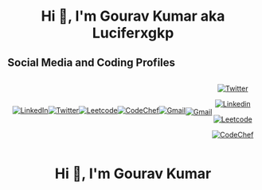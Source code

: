 <h1 align="center">Hi 👋, I'm Gourav Kumar aka Luciferxgkp</h1>

## Social Media and Coding Profiles

<div style="display: flex; justify-content: center; align-items: center;">
<a href="https://www.linkedin.com/in/gourav-kumar-prajapati/">
<img src="https://img.shields.io/badge/-Gourav%20Kumar-blue?style=flat-square&logo=Linkedin&logoColor=white&link=https://www.linkedin.com/in/gourav-kumar-prajapati/" alt="LinkedIn" style="margin-bottom: 5px;" />
</a>
<a href="https://twitter.com/GouravK37913421">
<img src="https://img.shields.io/twitter/follow/GouravK37913421?label=Follow" alt="Twitter" style="margin-bottom: 5px;" />
</a>
<a href="https://leetcode.com/LuciferxGKP/">
<img src="https://img.shields.io/badge/Leetcode-Profile-blue" alt="Leetcode" style="margin-bottom: 5px;" />
</a>
<a href="https://www.codechef.com/users/luciferxgkp">
<img src="https://img.shields.io/badge/CodeChef-Profile-blue" alt="CodeChef" style="margin-bottom: 5px;" />
</a>
<a href="mailto:aec.cse.gourav.095@gmail.com">
<img src="https://img.shields.io/badge/-Gmail-blue?style=flat-square&logo=Gmail&logoColor=white&link=mailto:aec.cse.gourav.095@gmail.com" alt="Gmail" style="margin-bottom: 5px;" />
</a>
<span>

[![Gmail](https://img.shields.io/badge/-Gmail-blue?style=flat-square&logo=Gmail&logoColor=white&link=mailto:aec.cse.gourav.095@gmail.com) ](mailto:aec.cse.gourav.095@gmail)

</span>

<span align="center">

[![Twitter](https://img.shields.io/twitter/follow/GouravK37913421?label=Follow)](https://twitter.com/intent/follow?screen_name=GouravK37913421)
</span>

<span align="center">

[![Linkedin](https://img.shields.io/badge/-Gourav%20Kumar-blue?style=flat-square&logo=Linkedin&logoColor=white&link=https://www.linkedin.com/in/gourav-kumar-prajapati/)](https://www.linkedin.com/in/gourav-kumar-prajapati/)
</span>

<span align="center">

[![Leetcode](https://img.shields.io/badge/Leetcode-Profile-blue)](https://leetcode.com/LuciferxGKP/)
</span>

<span align="center">

[![CodeChef](https://img.shields.io/badge/CodeChef-Profile-blue)](https://www.codechef.com/users/luciferxgkp)
</span>

</div>

<h1 align="center">Hi 👋, I'm Gourav Kumar</h1>
